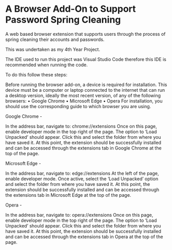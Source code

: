 # A Browser Add-On to Support Password Spring Cleaning

A web based browser extension that supports users through the process of spring cleaning their accounts and passwords. 

This was undertaken as my 4th Year Project. 

The IDE used to run this project was Visual Studio Code therefore this IDE is recommended when running the code.

To do this follow these steps: 

Before running the browser add-on, a device is required for installation. This device must be a computer 
or laptop connected to the internet that can run a desktop version, ideally the most recent version, of 
any of the following browsers:
• Google Chrome 
• Microsoft Edge
• Opera 
For installation, you should use the corresponding guide to which browser you are using. 


Google Chrome - 

In the address bar, navigate to:
chrome://extensions
Once on this page, enable developer mode in the top right of the page. The option to ‘Load Unpacked’ 
should appear. Click this and select the folder from where you have saved it. 
At this point, the extension should be successfully installed and can be accessed through the extensions 
tab in Google Chrome at the top of the page. 

Microsoft Edge - 

In the address bar, navigate to:
edge://extensions
At the left of the page, enable developer mode. Once active, select the ‘Load Unpacked’ option and 
select the folder from where you have saved it. 
At this point, the extension should be successfully installed and can be accessed through the extensions 
tab in Microsoft Edge at the top of the page.

Opera - 

In the address bar, navigate to:
opera://extensions
Once on this page, enable developer mode in the top right of the page. The option to ‘Load Unpacked’ 
should appear. Click this and select the folder from where you have saved it. 
At this point, the extension should be successfully installed and can be accessed through the extensions 
tab in Opera at the top of the page.
